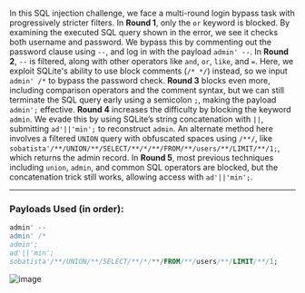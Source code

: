 In this SQL injection challenge, we face a multi-round login bypass task with progressively stricter filters. In **Round 1**, only the `or` keyword is blocked. By examining the executed SQL query shown in the error, we see it checks both username and password. We bypass this by commenting out the password clause using `--`, and log in with the payload `admin' --`. In **Round 2**, `--` is filtered, along with other operators like `and`, `or`, `like`, and `=`. Here, we exploit SQLite's ability to use block comments (`/* */`) instead, so we input `admin' /*` to bypass the password check. **Round 3** blocks even more, including comparison operators and the comment syntax, but we can still terminate the SQL query early using a semicolon `;`, making the payload `admin';` effective. **Round 4** increases the difficulty by blocking the keyword `admin`. We evade this by using SQLite’s string concatenation with `||`, submitting `ad'||'min';` to reconstruct `admin`. An alternate method here involves a filtered `UNION` query with obfuscated spaces using `/**/`, like `sobatista'/**/UNION/**/SELECT/**/*/**/FROM/**/users/**/LIMIT/**/1;`, which returns the admin record. In **Round 5**, most previous techniques including `union`, `admin`, and common SQL operators are blocked, but the concatenation trick still works, allowing access with `ad'||'min';`.

---

###  Payloads Used (in order):

```sql
admin' --
admin' /*
admin';
ad'||'min';
sobatista'/**/UNION/**/SELECT/**/*/**/FROM/**/users/**/LIMIT/**/1;
```
![image](https://github.com/user-attachments/assets/f3f75da7-9d11-44a1-863f-1ad54ee6b0dd)
